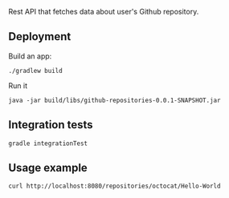 Rest API that fetches data about user's Github repository.

## Deployment

Build an app:
```
./gradlew build
```
Run it
```
java -jar build/libs/github-repositories-0.0.1-SNAPSHOT.jar
```

## Integration tests

```
gradle integrationTest
```

## Usage example

```
curl http://localhost:8080/repositories/octocat/Hello-World
```
